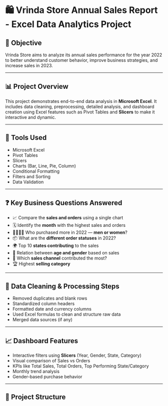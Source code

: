 # 🛍️ Vrinda Store Annual Sales Report - Excel Data Analytics Project

## 📌 Objective

Vrinda Store aims to analyze its annual sales performance for the year 2022 to better understand customer behavior, improve business strategies, and increase sales in 2023.

---

## 📊 Project Overview

This project demonstrates end-to-end data analysis in **Microsoft Excel**. It includes data cleaning, preprocessing, detailed analysis, and dashboard creation using Excel features such as Pivot Tables and **Slicers** to make it interactive and dynamic.

---

## 📁 Tools Used

- Microsoft Excel
- Pivot Tables
- Slicers
- Charts (Bar, Line, Pie, Column)
- Conditional Formatting
- Filters and Sorting
- Data Validation

---

## ❓ Key Business Questions Answered

- 📈 Compare the **sales and orders** using a single chart
- 🗓️ Identify the **month** with the highest sales and orders
- 🧍‍♂️🧍‍♀️ Who purchased more in 2022 — **men or women**?
- 📦 What are the **different order statuses** in 2022?
- 🌍 Top 10 **states contributing** to the sales
- 🧠 Relation between **age and gender** based on sales
- 📡 Which **sales channel** contributed the most?
- 🏆 Highest **selling category**

---

## 🧹 Data Cleaning & Processing Steps

- Removed duplicates and blank rows
- Standardized column headers
- Formatted date and currency columns
- Used Excel formulas to clean and structure raw data
- Merged data sources (if any)

---

## 📈 Dashboard Features

- Interactive filters using **Slicers** (Year, Gender, State, Category)
- Visual comparison of Sales vs Orders
- KPIs like Total Sales, Total Orders, Top Performing State/Category
- Monthly trend analysis
- Gender-based purchase behavior

---

## 📂 Project Structure

